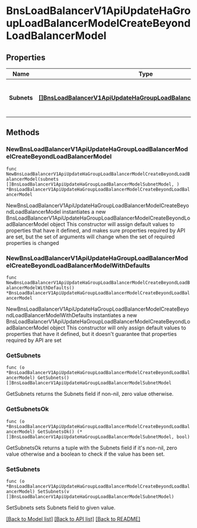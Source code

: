 # BnsLoadBalancerV1ApiUpdateHaGroupLoadBalancerModelCreateBeyondLoadBalancerModel

## Properties

Name | Type | Description | Notes
------------ | ------------- | ------------- | -------------
**Subnets** | [**[]BnsLoadBalancerV1ApiUpdateHaGroupLoadBalancerModelSubnetModel**](BnsLoadBalancerV1ApiUpdateHaGroupLoadBalancerModelSubnetModel.md) | 고가용성 로드 밸런서에 연결할 서브넷 목록 | 

## Methods

### NewBnsLoadBalancerV1ApiUpdateHaGroupLoadBalancerModelCreateBeyondLoadBalancerModel

`func NewBnsLoadBalancerV1ApiUpdateHaGroupLoadBalancerModelCreateBeyondLoadBalancerModel(subnets []BnsLoadBalancerV1ApiUpdateHaGroupLoadBalancerModelSubnetModel, ) *BnsLoadBalancerV1ApiUpdateHaGroupLoadBalancerModelCreateBeyondLoadBalancerModel`

NewBnsLoadBalancerV1ApiUpdateHaGroupLoadBalancerModelCreateBeyondLoadBalancerModel instantiates a new BnsLoadBalancerV1ApiUpdateHaGroupLoadBalancerModelCreateBeyondLoadBalancerModel object
This constructor will assign default values to properties that have it defined,
and makes sure properties required by API are set, but the set of arguments
will change when the set of required properties is changed

### NewBnsLoadBalancerV1ApiUpdateHaGroupLoadBalancerModelCreateBeyondLoadBalancerModelWithDefaults

`func NewBnsLoadBalancerV1ApiUpdateHaGroupLoadBalancerModelCreateBeyondLoadBalancerModelWithDefaults() *BnsLoadBalancerV1ApiUpdateHaGroupLoadBalancerModelCreateBeyondLoadBalancerModel`

NewBnsLoadBalancerV1ApiUpdateHaGroupLoadBalancerModelCreateBeyondLoadBalancerModelWithDefaults instantiates a new BnsLoadBalancerV1ApiUpdateHaGroupLoadBalancerModelCreateBeyondLoadBalancerModel object
This constructor will only assign default values to properties that have it defined,
but it doesn't guarantee that properties required by API are set

### GetSubnets

`func (o *BnsLoadBalancerV1ApiUpdateHaGroupLoadBalancerModelCreateBeyondLoadBalancerModel) GetSubnets() []BnsLoadBalancerV1ApiUpdateHaGroupLoadBalancerModelSubnetModel`

GetSubnets returns the Subnets field if non-nil, zero value otherwise.

### GetSubnetsOk

`func (o *BnsLoadBalancerV1ApiUpdateHaGroupLoadBalancerModelCreateBeyondLoadBalancerModel) GetSubnetsOk() (*[]BnsLoadBalancerV1ApiUpdateHaGroupLoadBalancerModelSubnetModel, bool)`

GetSubnetsOk returns a tuple with the Subnets field if it's non-nil, zero value otherwise
and a boolean to check if the value has been set.

### SetSubnets

`func (o *BnsLoadBalancerV1ApiUpdateHaGroupLoadBalancerModelCreateBeyondLoadBalancerModel) SetSubnets(v []BnsLoadBalancerV1ApiUpdateHaGroupLoadBalancerModelSubnetModel)`

SetSubnets sets Subnets field to given value.



[[Back to Model list]](../README.md#documentation-for-models) [[Back to API list]](../README.md#documentation-for-api-endpoints) [[Back to README]](../README.md)


